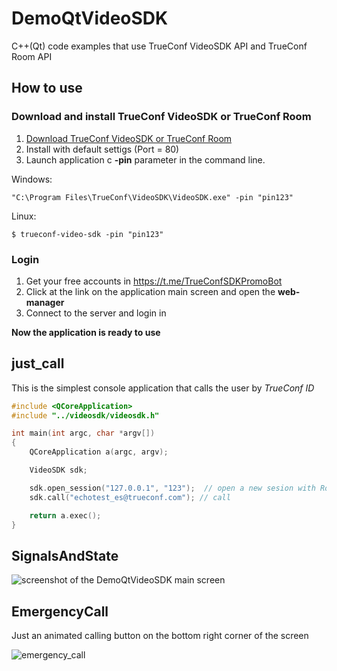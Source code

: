 # DemoQtVideoSDK

C++(Qt) code examples that use TrueConf VideoSDK API and TrueConf Room API

## How to use

### Download and install TrueConf VideoSDK or TrueConf Room

   1. [Download TrueConf VideoSDK or TrueConf Room](https://github.com/TrueConf/pyVideoSDK/blob/main/download.md)
   1. Install with default settigs (Port = 80)
   1. Launch application c **-pin** parameter in the command line. 
   
   Windows:
   ```
   "C:\Program Files\TrueConf\VideoSDK\VideoSDK.exe" -pin "pin123"
   ```
   Linux:
   ```
   $ trueconf-video-sdk -pin "pin123"
   ```

### Login

   1. Get your free accounts in https://t.me/TrueConfSDKPromoBot
   1. Click at the link on the application main screen and open the **web-manager**
   1. Connect to the server and login in

**Now the application is ready to use**   

## just_call

This is the simplest console application that calls the user by _TrueConf ID_

```cpp
#include <QCoreApplication>
#include "../videosdk/videosdk.h"

int main(int argc, char *argv[])
{
    QCoreApplication a(argc, argv);

    VideoSDK sdk;

    sdk.open_session("127.0.0.1", "123");  // open a new sesion with Room or VideoSDK
    sdk.call("echotest_es@trueconf.com"); // call

    return a.exec();
}
```

## SignalsAndState
![screenshot of the DemoQtVideoSDK main screen](screenshot.png)

## EmergencyCall

Just an animated calling button on the bottom right corner of the screen

![emergency_call](https://user-images.githubusercontent.com/33928051/214836085-8d096b32-51ad-4ffd-ac0b-ad059b9b0666.gif)
